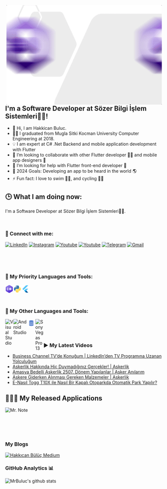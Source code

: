 <img align="right" alt="GIF" src="https://github.com/MrBuluc/MrBuluc/blob/2b37edda769921f362fc2c9e8d77e8116eb9233e/CSharp%20DotNet.gif" width="500" height="320" />

## I'm a Software Developer at Sözer Bilgi İşlem Sistemleri👩‍💻!
- 👋 Hi, I am Hakkican Buluc.
- 👨‍🎓 I graduated from Mugla Sitki Kocman University Computer Engineering at 2018.
- 💡 I am expert at C# .Net Backend and mobile application development with Flutter
- 👯 I’m looking to collaborate with other Flutter developer 👩‍💻 and mobile app designers 🎨
- 🤔 I’m looking for help with Flutter front-end developer 🎨
- 🥅 2024 Goals: Developing an app to be heard in the world 🌎
- ⚡ Fun fact: I love to swim 🏊‍♀️, and cycling 🚴‍♀️

## 🕒 What I am doing now:
I'm a Software Developer at Sözer Bilgi İşlem Sistemleri👩‍💻.

<br />

### 📩 Connect with me:

[![LinkedIn](https://img.shields.io/badge/LinkedIn-0077B5?style=for-the-badge&logo=linkedin&logoColor=white)][linkedin]
[![Instagram](https://img.shields.io/badge/Instagram-E4405F?style=for-the-badge&logo=instagram&logoColor=white)][instagram]
[![Youtube](https://img.shields.io/badge/YouTube-red?style=for-the-badge&logo=youtube&logoColor=white)][youtube1]
[![Youtube](https://img.shields.io/badge/YouTube-red?style=for-the-badge&logo=youtube&logoColor=white)][youtube2]
[![Telegram](https://img.shields.io/badge/Telegram-2CA5E0?style=for-the-badge&logo=telegram&logoColor=white)][telegram]
[![Gmail](https://img.shields.io/badge/Gmail-D14836?style=for-the-badge&logo=gmail&logoColor=white)][gmail]


<br />

[linkedin]: https://www.linkedin.com/in/hakkıcan-bülüç-967383199/
[instagram]: https://www.instagram.com/mrbuluc/
[youtube1]: https://www.youtube.com/@TheHkcblc
[youtube2]: https://www.youtube.com/@Mr-Buluc
[telegram]: https://t.me/MrBuluc
[gmail]: mailto:hkcblc@gmail.com
<br />

### 🔧 My Priority Languages and Tools:

[<img align="left" alt="CSharp" width="26px" src="https://raw.githubusercontent.com/github/explore/cebd63002168a05a6a642f309227eefeccd92950/topics/csharp/csharp.png" />][csharp]
[<img align="left" alt="Python" width="26px" src="https://raw.githubusercontent.com/github/explore/cebd63002168a05a6a642f309227eefeccd92950/topics/python/python.png" />][python]
[<img align="left" alt="Flutter" width="26px" src="https://raw.githubusercontent.com/github/explore/cebd63002168a05a6a642f309227eefeccd92950/topics/flutter/flutter.png" />][flutter]
<!--- [<img align="left" alt="Firebase" width="26px" src="https://raw.githubusercontent.com/github/explore/cebd63002168a05a6a642f309227eefeccd92950/topics/firebase/firebase.png" />][firebase] -->

<br />

[csharp]: https://dotnet.microsoft.com/en-us/apps/aspnet/apis
[python]: https://www.python.org/
[flutter]: https://flutter.dev/
[firebase]: https://firebase.google.com/

<br />
<br />

### 🔧 My Other Languages and Tools:

[<img align="left" alt="Visual Studio" width="26px" src="https://www.megaleechers.com/wp-content/uploads/Visual-Studio-2022-Icon.png" />][VisualStudio]
[<img align="left" alt="Android Studio" width="45px" src="https://img.informer.com/icons_mac/png/128/513/513579.png" />][androidStudio]
<!--- [<img align="left" alt="Visual Studio Code" width="26px" src="https://raw.githubusercontent.com/github/explore/80688e429a7d4ef2fca1e82350fe8e3517d3494d/topics/visual-studio-code/visual-studio-code.png" />][vsCode] --->
[<img align="left" alt="SQL" width="26px" src="https://raw.githubusercontent.com/github/explore/cebd63002168a05a6a642f309227eefeccd92950/topics/sql/sql.png" />][sql]
[<img align="left" alt="Sony Vegas Pro 13" width="26px" src="https://1.bp.blogspot.com/-43bM29LyniQ/VLeH5r7pceI/AAAAAAAAQDc/rKB7sSKO7DQ/s1600/Vegas%2BPro.png" />][SonyVegasPro]
<!--- [<img align="left" alt="Java" width="45px" src="https://raw.githubusercontent.com/github/explore/cebd63002168a05a6a642f309227eefeccd92950/topics/java/java.png" />][java] --->
<!--- [<img align="left" alt="C" width="26px" src="https://raw.githubusercontent.com/github/explore/cebd63002168a05a6a642f309227eefeccd92950/topics/c/c.png" />][c] --->
<!--- [<img align="left" alt="C++" width="26px" src="https://raw.githubusercontent.com/github/explore/cebd63002168a05a6a642f309227eefeccd92950/topics/cpp/cpp.png" />][c++] --->

<br />

[VisualStudio]: https://visualstudio.microsoft.com/tr/
[java]: https://www.java.com/tr/
[c]: https://www.cprogramming.com/
[c++]: https://www.cplusplus.com/
[vsCode]: https://code.visualstudio.com/
[sql]: https://www.w3schools.com/sql/
[androidStudio]: https://developer.android.com/studio
[SonyVegasPro]: https://www.vegascreativesoftware.com/us/vegas-pro/

<br />
<br />


### ▶️ My Latest Videos
<!-- YOUTUBE:START -->
- [Business Channel TV’de Konuğum | LinkedIn’den TV Programına Uzanan Yolculuğum](https://www.youtube.com/watch?v=0LmCdorphn8)
- [Askerlik Hakkında Hiç Duymadığınız Gerçekler! | Askerlik](https://www.youtube.com/watch?v=O1ZpX6BLZf8)
- [Amasya Bedelli Askerlik 2507. Dönem Yapılanlar | Asker Anılarım](https://www.youtube.com/watch?v=pe-ccW6RG6E)
- [Askere Giderken Alınması Gereken Malzemeler | Askerlik](https://www.youtube.com/watch?v=jXH7KeHXHfg)
- [E-Nasıl Togg T10X ile Nasıl Bir Kapalı Otoparkda Otomatik Park Yapılır?](https://www.youtube.com/watch?v=kfEqoM7uZPg)
<!-- YOUTUBE:END -->

## 👩‍💻📱 My Released Applications
<a href="https://play.google.com/store/apps/details?id=hakkicanbuluc.mrnote"><img align="left" alt="Mr. Note" width="100px" src="https://play-lh.googleusercontent.com/ROMYNVfVPBFkwyNMc5g6Tvv-8J1Y15izFdqhRkaw4JZNLUYrLXGkCuAZMi-rQ4wRg5Y=s180-rw" /></a>


<br />
<br />
<br />
<br />
<br />

### My Blogs 

[![Hakkıcan Bülüç Medium](https://github-readme-medium.vercel.app/?username=hakkicanbuluc&limit=2)](https://medium.com/@hakkicanbuluc)

### GitHub Analytics 📊

![MrBuluc's github stats](https://github-readme-stats.vercel.app/api?username=MrBuluc&show_icons=true)

<br />
<br />
